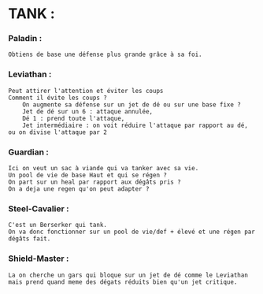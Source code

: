 # TANK :

### Paladin : 
    Obtiens de base une défense plus grande grâce à sa foi.

### Leviathan :

    Peut attirer l'attention et éviter les coups
    Comment il évite les coups ?
        On augmente sa défense sur un jet de dé ou sur une base fixe ? 
        Jet de dé sur un 6 : attaque annulée, 
        Dé 1 : prend toute l'attaque, 
        Jet intermédiaire : on voit réduire l'attaque par rapport au dé, ou on divise l'attaque par 2

### Guardian : 

    Ici on veut un sac à viande qui va tanker avec sa vie. 
    Un pool de vie de base Haut et qui se régen ? 
    On part sur un heal par rapport aux dégâts pris ? 
    On a deja une regen qu'on peut adapter ? 

### Steel-Cavalier : 
    C'est un Berserker qui tank. 
    On va donc fonctionner sur un pool de vie/def + élevé et une régen par dégâts fait. 

### Shield-Master : 
    La on cherche un gars qui bloque sur un jet de dé comme le Leviathan mais prend quand meme des dégats réduits bien qu'un jet critique. 

